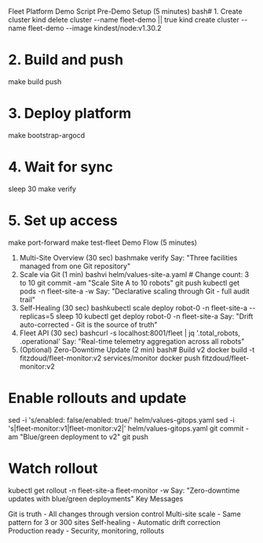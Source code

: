 Fleet Platform Demo Script
Pre-Demo Setup (5 minutes)
bash# 1. Create cluster
kind delete cluster --name fleet-demo || true
kind create cluster --name fleet-demo --image kindest/node:v1.30.2

# 2. Build and push
make build push

# 3. Deploy platform
make bootstrap-argocd

# 4. Wait for sync
sleep 30
make verify

# 5. Set up access
make port-forward
make test-fleet
Demo Flow (5 minutes)
1. Multi-Site Overview (30 sec)
bashmake verify
Say: "Three facilities managed from one Git repository"
2. Scale via Git (1 min)
bashvi helm/values-site-a.yaml  # Change count: 3 to 10
git commit -am "Scale Site A to 10 robots"
git push
kubectl get pods -n fleet-site-a -w
Say: "Declarative scaling through Git - full audit trail"
3. Self-Healing (30 sec)
bashkubectl scale deploy robot-0 -n fleet-site-a --replicas=5
sleep 10
kubectl get deploy robot-0 -n fleet-site-a
Say: "Drift auto-corrected - Git is the source of truth"
4. Fleet API (30 sec)
bashcurl -s localhost:8001/fleet | jq '.total_robots, .operational'
Say: "Real-time telemetry aggregation across all robots"
5. (Optional) Zero-Downtime Update (2 min)
bash# Build v2
docker build -t fitzdoud/fleet-monitor:v2 services/monitor
docker push fitzdoud/fleet-monitor:v2

# Enable rollouts and update
sed -i 's/enabled: false/enabled: true/' helm/values-gitops.yaml
sed -i 's|fleet-monitor:v1|fleet-monitor:v2|' helm/values-gitops.yaml
git commit -am "Blue/green deployment to v2"
git push

# Watch rollout
kubectl get rollout -n fleet-site-a fleet-monitor -w
Say: "Zero-downtime updates with blue/green deployments"
Key Messages

Git is truth - All changes through version control
Multi-site scale - Same pattern for 3 or 300 sites
Self-healing - Automatic drift correction
Production ready - Security, monitoring, rollouts
